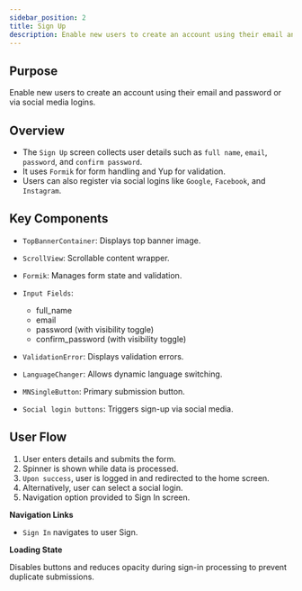 ```yaml
---
sidebar_position: 2
title: Sign Up
description: Enable new users to create an account using their email and password or via social media logins.
---
```


## Purpose

Enable new users to create an account using their email and password or via social media logins.

## Overview

- The `Sign Up` screen collects user details such as `full name`, `email`, `password`, and `confirm password`.
- It uses `Formik` for form handling and Yup for validation.
- Users can also register via social logins like `Google`, `Facebook`, and `Instagram`.

## Key Components

- `TopBannerContainer`: Displays top banner image.
- `ScrollView`: Scrollable content wrapper.
- `Formik`: Manages form state and validation.
- `Input Fields`:
    - full_name
    - email
    - password (with visibility toggle)
    - confirm_password (with visibility toggle)

- `ValidationError`: Displays validation errors.
- `LanguageChanger`: Allows dynamic language switching.
- `MNSingleButton`: Primary submission button.
- `Social login buttons`: Triggers sign-up via social media.

## User Flow

1. User enters details and submits the form.
2. Spinner is shown while data is processed.
3. `Upon success`, user is logged in and redirected to the home screen.
4. Alternatively, user can select a social login.
5. Navigation option provided to Sign In screen.

**Navigation Links**

- `Sign In` navigates to user Sign.

**Loading State**

Disables buttons and reduces opacity during sign-in processing to prevent duplicate submissions.

